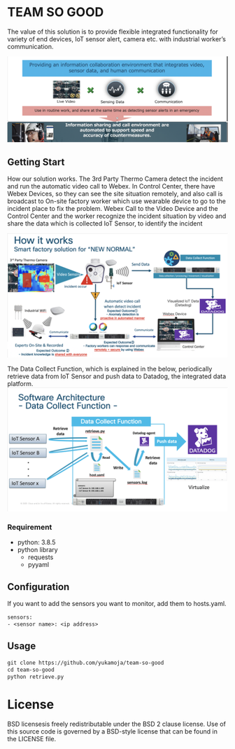 # TEAM SO GOOD
The value of this solution is to provide flexible integrated functionality for variety of end devices, IoT sensor alert, camera etc. with industrial worker’s communication.

![overview](docs/overview.png)

## Getting Start
How our solution works.
The 3rd Party Thermo Camera detect the incident and run the automatic video call to Webex. In Control Center, there have Webex Devices, so they can see the site situation remotely, and also call is broadcast to On-site factory worker which use wearable device to go to the incident place to fix the problem.
Webex Call to the Video Device and the Control Center and the worker recognize the incident situation by video and share the data which is collected IoT Sensor, to identify the incident

![how-it-works](docs/how-it-works.png)


The Data Collect Function, which is explained in the below, periodically retrieve data from IoT Sensor and push data to Datadog, the integrated data platform.
![function](docs/function_architecture.png)

### Requirement
- python: 3.8.5
- python library
  - requests
  - pyyaml

## Configuration
If you want to add the sensors you want to monitor, add them to hosts.yaml.

```
sensors:
- <sensor name>: <ip address>
```

## Usage
```
git clone https://github.com/yukamoja/team-so-good
cd team-so-good
python retrieve.py
```

# License
BSD licensesis freely redistributable under the BSD 2 clause license. Use of this source code is governed by a BSD-style license that can be found in the LICENSE file.